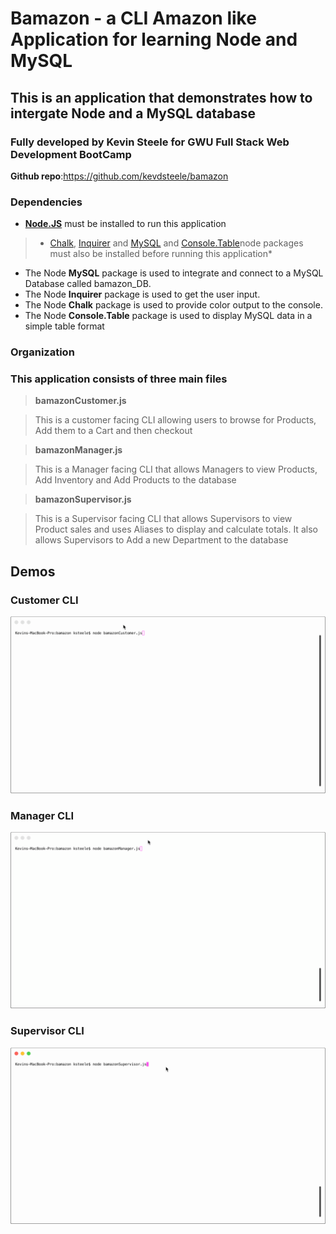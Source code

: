 # Bamazon - a CLI Amazon like Application for learning Node and MySQL 

## This is an application that demonstrates how to intergate Node and a MySQL database

### Fully developed by Kevin Steele for GWU Full Stack Web Development BootCamp 

**Github repo**:https://github.com/kevdsteele/bamazon

### Dependencies

* **[Node.JS](https://nodejs.org/en/download/)** must be installed to run this application

> * [Chalk](https://www.npmjs.com/package/chalk), [Inquirer](https://www.npmjs.com/package/inquirer) and [MySQL](https://www.npmjs.com/package/mysql) and [Console.Table](https://www.npmjs.com/package/console.table)node packages must also be installed before running this application*

* The Node **MySQL** package is used to integrate and connect to a MySQL Database called bamazon_DB. 
* The Node **Inquirer** package is used to get the user input. 
* The Node **Chalk** package is used to provide color output to the console. 
* The Node **Console.Table** package is used to display MySQL data in a simple table format 


### Organization

### This application consists of three main files

> **bamazonCustomer.js** 

> This is a customer facing CLI allowing users to browse for Products, Add them to a Cart and then checkout


> **bamazonManager.js** 

> This is a Manager facing CLI that allows Managers to view Products, Add Inventory and Add Products to the database

> **bamazonSupervisor.js** 

> This is a Supervisor facing CLI that allows Supervisors to view Product sales and uses Aliases to display and calculate totals. It also allows Supervisors to Add a new Department to the database


## Demos

### Customer CLI 
![Demo 1 ](demo1.gif)

### Manager CLI 
![Demo 2 ](demo2.gif)

### Supervisor CLI
![Demo 3 ](demo3.gif)



